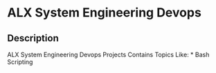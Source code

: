# ALX System Engineering Devops

## Description

ALX System Engineering Devops Projects Contains Topics Like:
	* Bash Scripting
